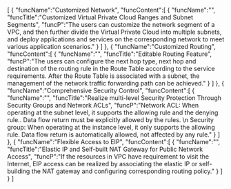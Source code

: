 [
	{
		"funcName":"Customized Network",
		"funcContent":[
			{
				"funcName":"",
				"funcTitle":"Customized Virtual Private Cloud Ranges and Subnet Segments",
				"funcP":"The users can customize the network segment of a VPC, and then further divide the Virtual Private Cloud into multiple subnets, and deploy applications and services on the corresponding network to meet various application scenarios."
			}
		]
	},
	{
		"funcName":"Customized Routing",
		"funcContent":[
			{
				"funcName":"",
				"funcTitle":"Editable Routing Feature",
				"funcP":"The users can configure the next hop type, next hop and destination of the routing rule in the Route Table according to the service requirements. After the Route Table is associated with a subnet, the management of the network traffic forwarding path can be achieved."
			}
		]
	},
	{
		"funcName":"Comprehensive Security Control",
		"funcContent":[
			{
				"funcName":"",
				"funcTitle":"Realize multi-level Security Protection Through Security Groups and Network ACLs",
				"funcP":"Network ACL: When operating at the subnet level, it supports the allowing rule and the denying rule.. Data flow return must be explicitly allowed by the rules. \n Security group: When operating at the instance level, it only supports the allowing rule. Data flow return is automatically allowed, not affected by any rule."
			}
		]
	},
	{
		"funcName":"Flexible Access to EIP",
		"funcContent":[
			{
				"funcName":"",
				"funcTitle":"Elastic IP and Self-built NAT Gateway for Public Network Access",
				"funcP":"If the resources in VPC have requirement to visit the Internet, EIP access can be realized by associating the elastic IP or self-building the NAT gateway and configuring corresponding routing policy."
			}
		]
	}
]